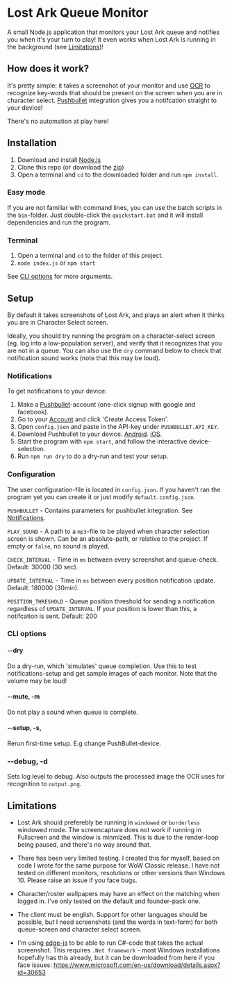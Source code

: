 # Lost Ark Queue Monitor

A small Node.js application that monitors your Lost Ark queue and notifies you when it's your turn to play! It even works when Lost Ark is running in the background (see [Limitations](#limitations))!

## How does it work?

It's pretty simple: it takes a screenshot of your monitor and use [OCR](https://github.com/tesseract-ocr/) to
recognize key-words that should be present on the screen when you are in character select. [Pushbullet](https://www.pushbullet.com/) integration gives you a notifcation straight to your device!

There's no automation at play here!

## Installation

1. Download and install [Node.js](https://nodejs.org/en/)
2. Clone this repo (or download the [zip](https://github.com/Birkbjo/WoW-Queue-Alert/archive/master.zip))
3. Open a terminal and `cd` to the downloaded folder and run `npm install`.

### Easy mode

If you are not familiar with command lines, you can use the batch scripts in the `bin`-folder.
Just double-click the `quickstart.bat` and it will install dependencies and run the program.

### Terminal

1. Open a terminal and `cd` to the folder of this project.
2. `node index.js` or `npm start`

See [CLI options](#cli-options) for more arguments.

## Setup

By default it takes screenshots of Lost Ark, and plays an alert when it thinks you are in Character Select screen.

Ideally, you should try running the program on a character-select screen (eg. log into a low-population server), and verify that it recognizes that you are not in a queue. You can also use the `dry` command below to check that notification sound works (note that this may be loud).

### Notifications

To get notifications to your device:

1. Make a [Pushbullet](https://www.pushbullet.com/)-account (one-click signup with google and facebook).
2. Go to your [Account](https://www.pushbullet.com/#settings/account) and click 'Create Access Token'.
3. Open `config.json` and paste in the API-key under `PUSHBULLET.API_KEY`.
4. Download Pushbullet to your device. [Android](https://play.google.com/store/apps/details?id=com.pushbullet.android&hl=en). [iOS](https://apps.apple.com/us/app/pushbullet/id810352052).
5. Start the program with `npm start`, and follow the interactive device-selection.
6. Run `npm run dry` to do a dry-run and test your setup.

### Configuration

The user configuration-file is located in `config.json`. If you haven't ran the program yet you can create it or just modify `default.config.json`.

`PUSHBULLET` - Contains parameters for pushbullet integration. See [Notifications](#notifications).

`PLAY_SOUND` - A path to a `mp3`-file to be played when character selection screen is shown. Can be an absolute-path, or relative to the project. If empty or `false`, no sound is played.

`CHECK_INTERVAL` - Time in `ms` between every screenshot and queue-check. Default: 30000 (30 sec).

`UPDATE_INTERVAL` - Time in `ms` between every position notification update. Default: 180000 (30min).

`POSITION_THRESHOLD` - Queue position threshold for sending a notification regardless of `UPDATE_INTERVAL`. If your position is lower than this, a notifcation is sent. Default: 200

### CLI options

#### --dry

Do a dry-run, which 'simulates' queue completion. Use this to test notifications-setup and get sample images of each monitor. Note that the volume may be loud!

#### --mute, -m

Do not play a sound when queue is complete.

#### --setup, -s,

Rerun first-time setup. E.g change PushBullet-device.

### --debug, -d

Sets log level to debug. Also outputs the processed image the OCR uses for recognition to `output.png`.

## Limitations

-   Lost Ark should preferebly be running in `windowed` or `borderless` windowed mode.
    The screencapture does not work if running in Fullscreen and the window is minmized. This is due to the render-loop being paused, and there's no way around that.

-   There has been very limited testing. I created this for myself, based on code I wrote for the same purpose for WoW Classic release. I have not tested on different monitors, resolutions or other versions than Windows 10. Please raise an issue if you face bugs.

-   Character/roster wallpapers may have an effect on the matching when logged in. I've only tested on the default and founder-pack one.

-   The client must be english. Support for other languages should be possible, but I need screenshots (and the words in text-form) for both queue-screen and character select screen.

-   I'm using [edge-js](https://www.npmjs.com/package/edge-js) to be able to run C#-code that takes the actual screenshot. This requires `.Net framework` - most Windows installations hopefully has this already, but it can be downloaded from here if you face issues: https://www.microsoft.com/en-us/download/details.aspx?id=30653
